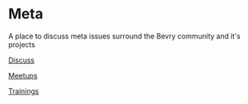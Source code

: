 Meta
===

A place to discuss meta issues surround the Bevry community and it's projects

[Discuss](https://github.com/bevry/meta/issues)

[Meetups](https://github.com/bevry/meetups)

[Trainings](https://github.com/bevry/trainings)

